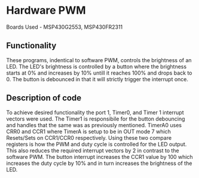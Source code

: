 # Hardware PWM
Boards Used - MSP430G2553, MSP430FR2311
## Functionality
These programs, indentical to software PWM, controls the brightness of an LED. The LED's brightness is controlled by a button where the brightness starts at 0% and increases by 10% untill it reaches 100% and drops back to 0. The button is debounced in that it will strictly trigger the interrupt once.

## Description of code
To achieve desired functionality the port 1, Timer0, and Timer 1 interrupt vectors were used. The Timer1 is responsibile for the button debouncing and handles that the same was as previously mentioned. TimerA0 uses CRR0 and CCR1 where TimerA is setup to be in OUT mode 7 which Resets/Sets on CCR1/CCR0 respectively. Using these two compare registers is how the PWM and duty cycle is controlled for the LED output. This also reduces the required interrupt vectors by 2 in contrast to the software PWM. The button interrupt increases the CCR1 value by 100 which increases the duty cycle by 10% and in turn increases the brightness of the LED. 
